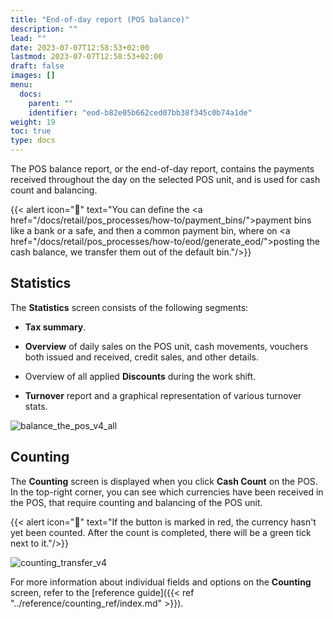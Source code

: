 ```yaml
---
title: "End-of-day report (POS balance)"
description: ""
lead: ""
date: 2023-07-07T12:58:53+02:00
lastmod: 2023-07-07T12:58:53+02:00
draft: false
images: []
menu:
  docs:
    parent: ""
    identifier: "eod-b82e05b662ced07bb38f345c0b74a1de"
weight: 19
toc: true
type: docs
---
```


The POS balance report, or the end-of-day report, contains the payments received throughout the day on the selected POS unit, and is used for cash count and balancing. 

{{< alert icon="📝" text="You can define the <a href=\"/docs/retail/pos_processes/how-to/payment_bins/\">payment bins</a> like a bank or a safe, and then a common payment bin, where on <a href=\"/docs/retail/pos_processes/how-to/eod/generate_eod/\">posting the cash balance</a>, we transfer them out of the default bin."/>}}

## Statistics

The **Statistics** screen consists of the following segments:

- **Tax summary**.

- **Overview** of daily sales on the POS unit, cash movements, vouchers both issued and received, credit sales, and other details.

- Overview of all applied **Discounts** during the work shift.

- **Turnover** report and a graphical representation of various turnover stats.

![balance_the_pos_v4_all](balance_pos_v4_balancing_screen_%20all.png)

## Counting

The **Counting** screen is displayed when you click **Cash Count** on the POS. In the top-right corner, you can see which currencies have been received in the POS, that require counting and balancing of the POS unit. 

{{< alert icon="📝" text="If the button is marked in red, the currency hasn't yet been counted. After the count is completed, there will be a green tick next to it."/>}}

![counting_transfer_v4](counting_transfer_v4.png)

For more information about individual fields and options on the **Counting** screen, refer to the [reference guide]({{< ref "../reference/counting_ref/index.md" >}}).